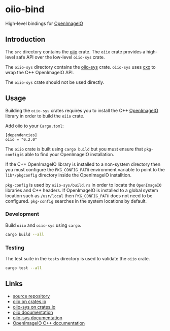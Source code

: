 # oiio-bind

High-level bindings for
[OpenImageIO](https://github.com/AcademySoftwareFoundation/OpenImageIO)

## Introduction

The `src` directory contains the [oiio](https://crates.io/crates/oiio) crate.
The `oiio` crate provides a high-level safe API over the low-level `oiio-sys` crate.

The `oiio-sys` directory contains the [oiio-sys](https://crates.io/crates/oiio-sys/) crate.
`oiio-sys` uses [cxx](https://cxx.rs) to wrap the C++ OpenImageIO API.

The `oiio-sys` crate should not be used directly.


## Usage

Building the `oiio-sys` crates requires you to install the C++
[OpenImageIO](https://github.com/AcademySoftwareFoundation/OpenImageIO)
library in order to build the `oiio` crate.

Add oiio to your `Cargo.toml`:

    [dependencies]
    oiio = "0.2.0"

The `oiio` crate is built using `cargo build` but you must ensure that
`pkg-config` is able to find your OpenImageIO installation.

If the C++ OpenImageIO library is installed to a non-system directory then
you must configure  the `PKG_CONFIG_PATH` environment variable to point to the
`lib*/pkgconfig` directory inside the OpenImageIO installtion.

`pkg-config` is used by `oiio-sys/build.rs` in order to locate the
`OpenImageIO` libraries and C++ headers. If OpenImageIO is installed to a
global system location such as `/usr/local` then `PKG_CONFIG_PATH` does not
need to be configured. `pkg-config` searches in the system locations by default.


### Development

Build `oiio` and `oiio-sys` using `cargo`.

```bash
cargo build --all
```


### Testing

The test suite in the `tests` directory is used to validate the `oiio` crate.

```bash
cargo test --all
```


## Links

- [source repository](https://github.com/vfx-rs/oiio-bind)
- [oiio on crates.io](https://crates.io/crates/oiio/latest)
- [oiio-sys on crates.io](https://crates.io/crates/oiio-sys/latest)
- [oiio documentation](https://docs.rs/crate/oiio/latest)
- [oiio-sys documentation](https://docs.rs/crate/oiio-sys/latest)
- [OpenImageIO C++ documentation](https://openimageio.readthedocs.io/en/latest/)
